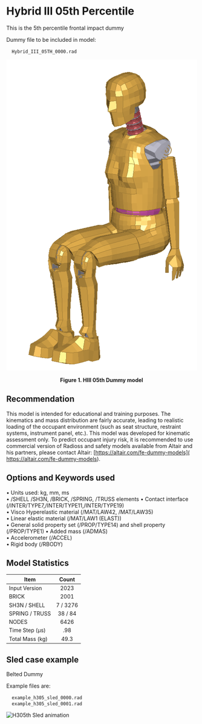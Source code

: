 # Hybrid III 05th Percentile

This is the 5th percentile frontal impact dummy

Dummy file to be included in model:

      Hybrid_III_05TH_0000.rad

![image](/Safety/Hybrid_III_05th_Percentile/Images/h305.png)
<figcaption align = "center"><b>Figure 1. HIII 05th Dummy model </b></figcaption>

## Recommendation

This model is intended for educational and training purposes. The kinematics and mass distribution are fairly accurate, leading to realistic loading of the occupant environment (such as seat structure, restraint systems, instrument panel, etc.).
This model was developed for kinematic assessment only. To predict occupant injury risk, it is recommended to use commercial version of Radioss and safety models available from Altair and his partners, please contact Altair: [https://altair.com/fe-dummy-models]( https://altair.com/fe-dummy-models).

## Options and Keywords used

• Units used: kg, mm, ms  
• /SHELL /SH3N, /BRICK, /SPRING, /TRUSS elements
• Contact interface (/INTER/TYPE7,/INTER/TYPE11,/INTER/TYPE19)  
• Visco Hyperelastic material (/MAT/LAW42, /MAT/LAW35)  
• Linear elastic material (/MAT/LAW1 (ELAST))  
• General solid property set (/PROP/TYPE14) and shell property (/PROP/TYPE1)
• Added mass (/ADMAS)  
• Accelerometer (/ACCEL)  
• Rigid body (/RBODY)

## Model Statistics

| Item                 | Count         |
| -------------------- |:-------------:|
| Input Version        | 2023          |
| BRICK                | 2001          |
| SH3N / SHELL         | 7 / 3276      |
| SPRING / TRUSS       | 38 / 84       |
| NODES                | 6426          |
| Time Step (µs)       | .98           |
| Total Mass (kg)      | 49.3          |

## Sled case example

Belted Dummy

Example files are:

      example_h305_sled_0000.rad
      example_h305_sled_0001.rad

![H305th Sled animation](/Safety/Hybrid_III_05th_Percentile/Images/H305_SLED.gif)
